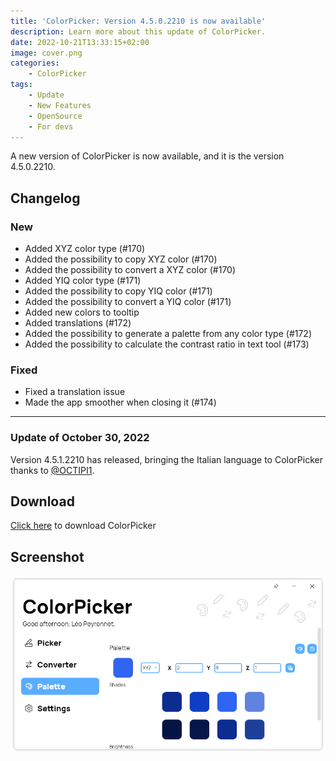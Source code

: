 ```yaml
---
title: 'ColorPicker: Version 4.5.0.2210 is now available'
description: Learn more about this update of ColorPicker.
date: 2022-10-21T13:33:15+02:00
image: cover.png
categories:
    - ColorPicker
tags:
    - Update
    - New Features
    - OpenSource
    - For devs
---
```

A new version of ColorPicker is now available, and it is the version 4.5.0.2210.

## Changelog
### New
- Added XYZ color type (#170)
- Added the possibility to copy XYZ color (#170)
- Added the possibility to convert a XYZ color (#170)
- Added YIQ color type (#171)
- Added the possibility to copy YIQ color (#171)
- Added the possibility to convert a YIQ color (#171)
- Added new colors to tooltip
- Added translations (#172)
- Added the possibility to generate a palette from any color type (#172)
- Added the possibility to calculate the contrast ratio in text tool (#173)

### Fixed
- Fixed a translation issue
- Made the app smoother when closing it (#174)

----

### Update of October 30, 2022
Version 4.5.1.2210 has released, bringing the Italian language to ColorPicker thanks to [@OCTIPI1](https://github.com/OCTIPI1).

## Download

[Click here](https://tinyurl.com/DownloadColorPicker) to download ColorPicker

## Screenshot

![ColorPicker's "Palette" page with XYZ color type selected.](cover.png)
